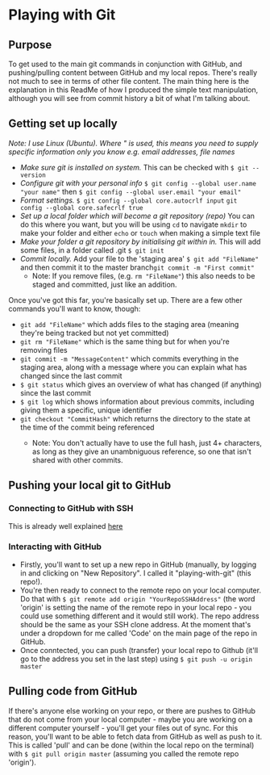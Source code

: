 <h1> Playing with Git</h1>

<h2> Purpose</h2>

<p> To get used to the main git commands in conjunction with GitHub, and pushing/pulling content between GitHub and my local repos. There's really not much to see in terms of other file content. The main thing here is the explanation in this ReadMe of how I produced the simple text manipulation, although you will see from commit history a bit of what I'm talking about.

<h2> Getting set up locally</h2>

<p><i>Note: I use Linux (Ubuntu). Where " is used, this means you need to supply specific information only you know e.g. email addresses, file names</i></p>

<ul>
    <li><i>Make sure git is installed on system.</i> This can be checked with <code>$ git --version</code> </li>
    <li><i>Configure git with your personal info</i> <code>$ git config --global user.name "your name"</code> then <code>$ git config --global user.email "your email"</code></li>
    <li><i>Format settings.</i> <code>$ git config --global core.autocrlf input</code> <code>git config --global core.safecrlf true</code> </li>
    <li><i>Set up a local folder which will become a git repository (repo)</i> You can do this where you want, but you will be using <code>cd</code> to navigate <code>mkdir</code> to make your folder and either <code>echo</code> or <code>touch</code> when making a simple text file </li>
    <li><i>Make your folder a git repository by initialising git within in.</i> This will add some files, in a folder called .git <code>$ git init</code> </li>
    <li><i>Commit locally.</i> Add your file to the 'staging area' <code>$ git add "FileName"</code> and then commit it to the master branch<code>git commit -m "First commit"</code> 
        <ul>
            <li>
                Note: If you remove files, (e.g. <code>rm "FileName"</code>) this also needs to be staged and committed, just like an addition.
            </li>
        </ul>
    </li>
</ul>

<p> Once you've got this far, you're basically set up. There are a few other commands you'll want to know, though:</p>

<ul>
    <li><code>git add "FileName"</code> which adds files to the staging area (meaning they're being tracked but not yet committed)</li>
    <li><code>git rm "FileName"</code> which is the same thing but for when you're removing files</li>
 <li><code>git commit -m "MessageContent"</code> which commits everything in the staging area, along with a message where you can explain what has changed since the last commit</li>
    <li><code>$ git status</code> which gives an overview of what has changed (if anything) since the last commit</li>
    <li><code>$ git log</code> which shows information about previous commits, including giving them a specific, unique identifier</li>
    <li><code>git checkout "CommitHash"</code> which returns the directory to the state at the time of the commit being referenced</li>
    <ul>
            <li>
                Note: You don't actually have to use the full hash, just 4+ characters, as long as they give an unambniguous reference, so one that isn't shared with other commits.
            </li>
        </ul>
</ul>
    
<h2> Pushing your local git to GitHub</h2>

<h3>Connecting to GitHub with SSH</h3>
<p>This is already well explained <a href = "https://docs.github.com/en/github/authenticating-to-github/connecting-to-github-with-ssh">here<a></p>
    
<h3> Interacting with GitHub</h3>
<p><ul>
    
<li>Firstly, you'll want to set up a new repo in GitHub (manually, by logging in and clicking on "New Repository". I called it "playing-with-git" (this repo!).</li>
 
<li>You're then ready to connect to the remote repo on your local computer. Do that with <code>$ git remote add origin "YourRepoSSHAddress"</code> (the word 'origin' is setting the name of the remote repo in your local repo - you could use something different and it would still work). The repo address should be the same as your SSH clone address. At the moment that's under a dropdown for me called 'Code' on the main page of the repo in GitHub.</li>

<li>Once conntected, you can push (transfer) your local repo to Github (it'll go to the address you set in the last step) using <code>$ git push -u origin master</code></li>

</ul></p>

<h2> Pulling code from GitHub</h2>

If there's anyone else working on your repo, or there are pushes to GitHub that do not come from your local computer - maybe you are working on a different computer yourself - you'll get your files out of sync. For this reason, you'll want to be able to fetch data from GitHub as well as push to it. This is called 'pull' and can be done (within the local repo on the terminal) with <code>$ git pull origin master</code> (assuming you called the remote repo 'origin').
